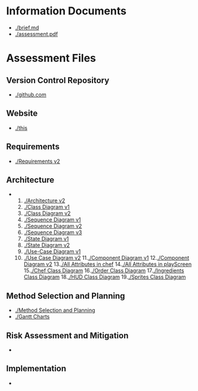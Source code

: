 
# Information Documents

- [./brief.md](https://github.com/team13eng1/team13eng1.github.io/blob/main/brief.md)
- [./assessment.pdf](https://github.com/team13eng1/team13eng1.github.io/blob/main/eng1-team-assessment-1.pdf)

# Assessment Files

## Version Control Repository

- [./github.com](https://github.com/team13eng1/piazza-panic)

## Website

- [./this](https://team13eng1.github.io/)

## Requirements

- [./Requirements v2](https://docs.google.com/document/d/14xC_9AU1TNzVsYBPPQkQcOf7-p9uDgXz06P9n4omAoU/edit?usp=sharing)

## Architecture

- 1. [./Architecture v2](https://docs.google.com/document/d/1C37P7E7QMpQ2_upDEav_5IaYZI2txGHKGNSV95MEUmg/edit?usp=sharing)
  2. [./Class Diagram v1](https://docs.google.com/document/d/1saLmA4NHWgdHoJYv1KHOFxC7H0_t4d5BEfQMypQ5l7U/edit?usp=sharing)
  3. [./Class Diagram v2](https://docs.google.com/document/d/1suGSEIoe6cxVOxDibc7CnhGllWOUlk4nSfMopooTpZo/edit?usp=sharing)
  4. [./Sequence Diagram v1](https://docs.google.com/document/d/1VKIFojElkkcRvPWXEcVTYmcR-0OjmI47wZAIR_i_evo/edit?usp=sharing)
  5. [./Sequence Diagram v2](https://docs.google.com/document/d/1sPu1VbSBOMXK2TqgbtHi6kGX__3sMv_zsV_rjNoXPEY/edit?usp=sharing)
  6. [./Sequence Diagram v3](https://docs.google.com/document/d/1mqmxBh0yFlnhPykM4uecN6lWyX5X7-X4usfZxWY9UR8/edit?usp=sharing)
  7. [./State Diagram v1](https://docs.google.com/document/d/1mxSktbEKilJlTQuocZTRwtXO0bpTBrKjiszdZl-_dic/edit?usp=sharing)
  8. [./State Diagram v2](https://docs.google.com/document/d/1xAQJlsoyofYlBfASWHvA1YYBzkpXP0AQbQ6klGliPl8/edit?usp=sharing)
  9. [./Use-Case Diagram v1](https://docs.google.com/document/d/1k2hfI4rqjvvHnyrN7B47TRmqYa59kTHKync8VdqXUzQ/edit?usp=sharing)
  10. [./Use Case Diagram v2](https://docs.google.com/document/d/1QW9zsoVjw2Vt4r2JMbNrwcXZ1RFa8ZHj-NnjDLV7OlM/edit?usp=sharing)
  11.[./Component Diagram v1](https://docs.google.com/document/d/13j2cNZYQoJQnB7nHC7kAAF9Ob0nHZFDUtkbJsPsQWik/edit?usp=sharing)
  12.[./Component Diagram v2](https://docs.google.com/document/d/1xgLKYW41srZMSyw5mRAz1mx102CQ5vdNMA0-3lvsDIY/edit?usp=sharing)
  13.[./All Attributes in chef](https://docs.google.com/document/d/1FBTngQv7T7KY_4j9x_pTy1yngidrDIsmaPiW6pVCUXk/edit?usp=sharing)
  14.[./All Attributes in playScreen](https://docs.google.com/document/d/1sTHRd5pYrgpxtjdfhZxpuaB2bizUopMTt5Jq8L75mWM/edit?usp=sharing)
  15.[./Chef Class Diagram](https://docs.google.com/document/d/1Lrw2ksu2FK23QApVQ3dru9zBOlh5GfvUqUqLIv3UHbw/edit?usp=sharing)
  16.[./Order Class Diagram](https://docs.google.com/document/d/1vvNBntwySPT_aYOtK_VxDSsztHHCdIhBaZAvcHR2tbU/edit?usp=sharing)
  17.[./Ingredients Class Diagram](https://docs.google.com/document/d/1UOwp8ILGWlg-nqdqM0aDKsDIxKNqZpE1zUJpEXCPk6g/edit?usp=sharing)
  18.[./HUD Class Diagram](https://docs.google.com/document/d/11Pp8EwMUzGXJEzJnh0jWJmk5QLYgO8yEh_cgg7m3ZGo/edit?usp=sharing)
  19.[./Sprites Class Diagram](https://docs.google.com/document/d/1Ynn_iEfwpWjDQFIO_OjvTZLLb8dy5Q4bF_hTmmgdSoQ/edit?usp=sharing)
  
## Method Selection and Planning

- [./Method Selection and Planning](https://docs.google.com/document/d/1jqhXtscTEUJq8uYimeMQWQmvJeHCHwq9z6KpHBavZIo/edit?usp=sharing)
- [./Gantt Charts](https://docs.google.com/document/d/1oxSF65FLftRZ5VzxUSBAj_ifcBLU4WiMHZfJrkjQ54s/edit?usp=sharing)

## Risk Assessment and Mitigation

- []()

## Implementation

- []()
